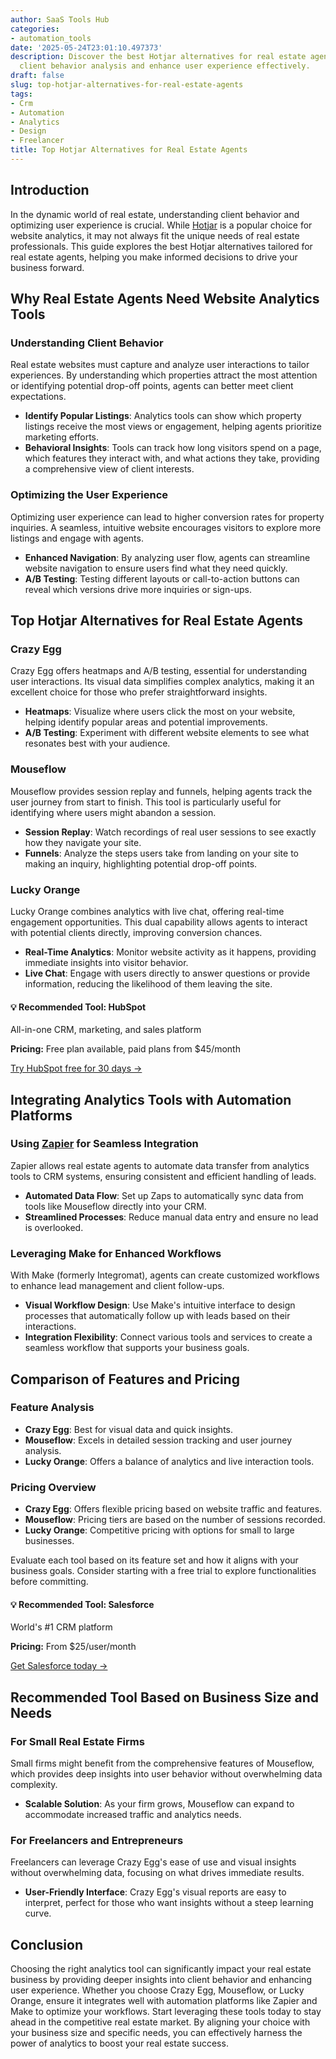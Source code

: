 ```yaml
---
author: SaaS Tools Hub
categories:
- automation_tools
date: '2025-05-24T23:01:10.497373'
description: Discover the best Hotjar alternatives for real estate agents to optimize
  client behavior analysis and enhance user experience effectively.
draft: false
slug: top-hotjar-alternatives-for-real-estate-agents
tags:
- Crm
- Automation
- Analytics
- Design
- Freelancer
title: Top Hotjar Alternatives for Real Estate Agents
---
```


## Introduction

In the dynamic world of real estate, understanding client behavior and optimizing user experience is crucial. While [Hotjar](https://www.hotjar.com/pricing/) is a popular choice for website analytics, it may not always fit the unique needs of real estate professionals. This guide explores the best Hotjar alternatives tailored for real estate agents, helping you make informed decisions to drive your business forward.

## Why Real Estate Agents Need Website Analytics Tools

### Understanding Client Behavior

Real estate websites must capture and analyze user interactions to tailor experiences. By understanding which properties attract the most attention or identifying potential drop-off points, agents can better meet client expectations.

- **Identify Popular Listings**: Analytics tools can show which property listings receive the most views or engagement, helping agents prioritize marketing efforts.
- **Behavioral Insights**: Tools can track how long visitors spend on a page, which features they interact with, and what actions they take, providing a comprehensive view of client interests.

### Optimizing the User Experience

Optimizing user experience can lead to higher conversion rates for property inquiries. A seamless, intuitive website encourages visitors to explore more listings and engage with agents.

- **Enhanced Navigation**: By analyzing user flow, agents can streamline website navigation to ensure users find what they need quickly.
- **A/B Testing**: Testing different layouts or call-to-action buttons can reveal which versions drive more inquiries or sign-ups.

## Top Hotjar Alternatives for Real Estate Agents

### Crazy Egg

Crazy Egg offers heatmaps and A/B testing, essential for understanding user interactions. Its visual data simplifies complex analytics, making it an excellent choice for those who prefer straightforward insights.

- **Heatmaps**: Visualize where users click the most on your website, helping identify popular areas and potential improvements.
- **A/B Testing**: Experiment with different website elements to see what resonates best with your audience.

### Mouseflow

Mouseflow provides session replay and funnels, helping agents track the user journey from start to finish. This tool is particularly useful for identifying where users might abandon a session.

- **Session Replay**: Watch recordings of real user sessions to see exactly how they navigate your site.
- **Funnels**: Analyze the steps users take from landing on your site to making an inquiry, highlighting potential drop-off points.

### Lucky Orange

Lucky Orange combines analytics with live chat, offering real-time engagement opportunities. This dual capability allows agents to interact with potential clients directly, improving conversion chances.

- **Real-Time Analytics**: Monitor website activity as it happens, providing immediate insights into visitor behavior.
- **Live Chat**: Engage with users directly to answer questions or provide information, reducing the likelihood of them leaving the site.


<div class="affiliate-cta">
<h4>💡 Recommended Tool: HubSpot</h4>
<p>All-in-one CRM, marketing, and sales platform</p>
<p><strong>Pricing:</strong> Free plan available, paid plans from $45/month</p>
<p><a href="https://go.try-hubspot.com/c/6231120/976131/12893" target="_blank" rel="noopener">Try HubSpot free for 30 days →</a></p>
</div>

## Integrating Analytics Tools with Automation Platforms

### Using [Zapier](https://zapier.com/sign-up/) for Seamless Integration

Zapier allows real estate agents to automate data transfer from analytics tools to CRM systems, ensuring consistent and efficient handling of leads.

- **Automated Data Flow**: Set up Zaps to automatically sync data from tools like Mouseflow directly into your CRM.
- **Streamlined Processes**: Reduce manual data entry and ensure no lead is overlooked.

### Leveraging Make for Enhanced Workflows

With Make (formerly Integromat), agents can create customized workflows to enhance lead management and client follow-ups.

- **Visual Workflow Design**: Use Make's intuitive interface to design processes that automatically follow up with leads based on their interactions.
- **Integration Flexibility**: Connect various tools and services to create a seamless workflow that supports your business goals.

## Comparison of Features and Pricing

### Feature Analysis

- **Crazy Egg**: Best for visual data and quick insights.
- **Mouseflow**: Excels in detailed session tracking and user journey analysis.
- **Lucky Orange**: Offers a balance of analytics and live interaction tools.

### Pricing Overview

- **Crazy Egg**: Offers flexible pricing based on website traffic and features.
- **Mouseflow**: Pricing tiers are based on the number of sessions recorded.
- **Lucky Orange**: Competitive pricing with options for small to large businesses.

Evaluate each tool based on its feature set and how it aligns with your business goals. Consider starting with a free trial to explore functionalities before committing.


<div class="affiliate-cta">
<h4>💡 Recommended Tool: Salesforce</h4>
<p>World's #1 CRM platform</p>
<p><strong>Pricing:</strong> From $25/user/month</p>
<p><a href="https://www.salesforce.com/form/signup/freetrial-sales/" target="_blank" rel="noopener">Get Salesforce today →</a></p>
</div>

## Recommended Tool Based on Business Size and Needs

### For Small Real Estate Firms

Small firms might benefit from the comprehensive features of Mouseflow, which provides deep insights into user behavior without overwhelming data complexity.

- **Scalable Solution**: As your firm grows, Mouseflow can expand to accommodate increased traffic and analytics needs.

### For Freelancers and Entrepreneurs

Freelancers can leverage Crazy Egg's ease of use and visual insights without overwhelming data, focusing on what drives immediate results.

- **User-Friendly Interface**: Crazy Egg's visual reports are easy to interpret, perfect for those who want insights without a steep learning curve.

## Conclusion

Choosing the right analytics tool can significantly impact your real estate business by providing deeper insights into client behavior and enhancing user experience. Whether you choose Crazy Egg, Mouseflow, or Lucky Orange, ensure it integrates well with automation platforms like Zapier and Make to optimize your workflows. Start leveraging these tools today to stay ahead in the competitive real estate market. By aligning your choice with your business size and specific needs, you can effectively harness the power of analytics to boost your real estate success.